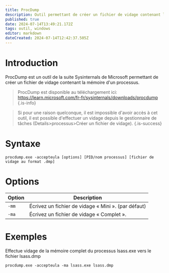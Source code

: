 ```yaml
---
title: ProcDump
description: Outil permettant de créer un fichier de vidage contenant la mémoire d'un processus
published: true
date: 2024-07-14T13:49:21.172Z
tags: outil, windows
editor: markdown
dateCreated: 2024-07-14T12:42:37.505Z
---
```


# Introduction

ProcDump est un outil de la suite Sysinternals de Microsoft permettant de créer un fichier de vidage contenant la mémoire d'un processus.

> ProcDump est disponible au téléchargement ici: https://learn.microsoft.com/fr-fr/sysinternals/downloads/procdump
> {.is-info}

> Si pour une raison quelconque, il est impossible d'avoir accès à cet outil, il est possible d'effectuer un vidage depuis le gestionnaire de tâches (Details>processus>Créer un fichier de vidage).
> {.is-success}

# Syntaxe

`procdump.exe -accepteula [options] [PID/nom processus] [fichier de vidage au format .dmp]`

# Options

| Option | Description                                         |
| ------ | --------------------------------------------------- |
| `-mm`  | Écrivez un fichier de vidage « Mini ». (par défaut) |
| `-ma`  | Écrivez un fichier de vidage « Complet ».           |

# Exemples

Effectue vidage de la mémoire complet du processus lsass.exe vers le fichier lsass.dmp

`procdump.exe -accepteula -ma lsass.exe lsass.dmp`
